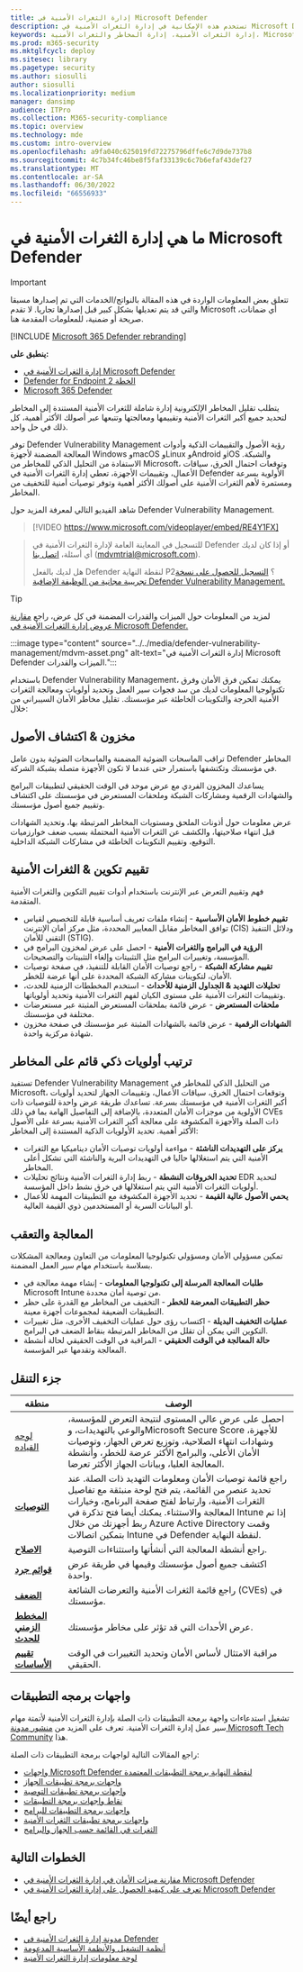 ```yaml
---
title: إدارة الثغرات الأمنية في Microsoft Defender
description: تستخدم هذه الإمكانية في إدارة الثغرات الأمنية في Microsoft Defender نهجا مستندا إلى المخاطر لتغيير اللعبة لاكتشاف الثغرات الأمنية في نقطة النهاية والتكوينات الخاطئة وتحديد أولوياتها ومعالجتها.
keywords: إدارة الثغرات الأمنية، إدارة المخاطر والثغرات الأمنية، Microsoft Defender لنقطة النهاية TVM، Microsoft Defender لنقطة النهاية-TVM، وإدارة الثغرات الأمنية، وتقييم الثغرات الأمنية، وفحص التهديدات والثغرات الأمنية، تقييم التكوين الآمن، Microsoft Defender لنقطة النهاية، إدارة الثغرات الأمنية في Microsoft Defender، نقاط الضعف في نقطة النهاية، الجيل التالي
ms.prod: m365-security
ms.mktglfcycl: deploy
ms.sitesec: library
ms.pagetype: security
ms.author: siosulli
author: siosulli
ms.localizationpriority: medium
manager: dansimp
audience: ITPro
ms.collection: M365-security-compliance
ms.topic: overview
ms.technology: mde
ms.custom: intro-overview
ms.openlocfilehash: a9fa040c625019fd72275796dffe6c7d9de737b8
ms.sourcegitcommit: 4c7b34fc46be8f5faf33139c6c7b6efaf43def27
ms.translationtype: MT
ms.contentlocale: ar-SA
ms.lasthandoff: 06/30/2022
ms.locfileid: "66556933"
---
```

# <a name="what-is-microsoft-defender-vulnerability-management"></a>ما هي إدارة الثغرات الأمنية في Microsoft Defender

> [!IMPORTANT]
> تتعلق بعض المعلومات الواردة في هذه المقالة بالنواتج/الخدمات التي تم إصدارها مسبقا والتي قد يتم تعديلها بشكل كبير قبل إصدارها تجاريا. لا تقدم Microsoft أي ضمانات، صريحة أو ضمنية، للمعلومات المقدمة هنا.

[!INCLUDE [Microsoft 365 Defender rebranding](../../includes/microsoft-defender.md)]

**ينطبق على:**

- [إدارة الثغرات الأمنية في Microsoft Defender](defender-vulnerability-management-capabilities.md)
- [Defender for Endpoint الخطة 2](https://go.microsoft.com/fwlink/p/?linkid=2154037)
- [Microsoft 365 Defender](https://go.microsoft.com/fwlink/?linkid=2118804)

يتطلب تقليل المخاطر الإلكترونية إدارة شاملة للثغرات الأمنية المستندة إلى المخاطر لتحديد جميع أكبر الثغرات الأمنية وتقييمها ومعالجتها وتتبعها عبر أصولك الأكثر أهمية، كل ذلك في حل واحد.

توفر Defender Vulnerability Management رؤية الأصول والتقييمات الذكية وأدوات المعالجة المضمنة لأجهزة Windows وmacOS وLinux وAndroid وiOS والشبكة. الاستفادة من التحليل الذكي للمخاطر من Microsoft، وتوقعات احتمال الخرق، سياقات الأعمال، وتقييمات الأجهزة، تعطي إدارة الثغرات الأمنية في Defender الأولوية بسرعة ومستمرة لأهم الثغرات الأمنية على أصولك الأكثر أهمية وتوفر توصيات أمنية للتخفيف من المخاطر.

شاهد الفيديو التالي لمعرفة المزيد حول Defender Vulnerability Management.

> [!VIDEO https://www.microsoft.com/videoplayer/embed/RE4Y1FX]

> للتسجيل في المعاينة العامة لإدارة الثغرات الأمنية في Defender أو إذا كان لديك أي أسئلة، [اتصل بنا](mailto:mdvmtrial@microsoft.com) (mdvmtrial@microsoft.com).
>
> هل لديك بالفعل Defender لنقطة النهاية P2؟ [التسجيل للحصول على نسخة تجريبية مجانية من الوظيفة الإضافية Defender Vulnerability Management.](https://signup.microsoft.com/get-started/signup?products=5908ecaa-b8a7-4a04-b6c0-d44fd934b6f2)

> [!TIP]
>لمزيد من المعلومات حول الميزات والقدرات المضمنة في كل عرض، راجع [مقارنة عروض إدارة الثغرات الأمنية في Microsoft Defender.](defender-vulnerability-management-capabilities.md)

:::image type="content" source="../../media/defender-vulnerability-management/mdvm-asset.png" alt-text="إدارة الثغرات الأمنية في Microsoft Defender الميزات والقدرات.":::

باستخدام Defender Vulnerability Management، يمكنك تمكين فرق الأمان وفرق تكنولوجيا المعلومات لديك من سد فجوات سير العمل وتحديد أولويات ومعالجة الثغرات الأمنية الحرجة والتكوينات الخاطئة عبر مؤسستك. تقليل مخاطر الأمان السيبراني من خلال:

## <a name="asset-discovery--inventory"></a>مخزون & اكتشاف الأصول

تراقب الماسحات الضوئية المضمنة والماسحات الضوئية بدون عامل Defender المخاطر في مؤسستك وتكتشفها باستمرار حتى عندما لا تكون الأجهزة متصلة بشبكة الشركة.

يساعدك المخزون الفردي مع عرض موحد في الوقت الحقيقي لتطبيقات البرامج والشهادات الرقمية ومشاركات الشبكة وملحقات المستعرض في مؤسستك على اكتشاف وتقييم جميع أصول مؤسستك.

عرض معلومات حول أذونات الملحق ومستويات المخاطر المرتبطة بها، وتحديد الشهادات قبل انتهاء صلاحيتها، والكشف عن الثغرات الأمنية المحتملة بسبب ضعف خوارزميات التوقيع، وتقييم التكوينات الخاطئة في مشاركات الشبكة الداخلية.

## <a name="vulnerability--configuration-assessment"></a>تقييم تكوين & الثغرات الأمنية

فهم وتقييم التعرض عبر الإنترنت باستخدام أدوات تقييم التكوين والثغرات الأمنية المتقدمة.

- **تقييم خطوط الأمان الأساسية** - إنشاء ملفات تعريف أساسية قابلة للتخصيص لقياس توافق المخاطر مقابل المعايير المحددة، مثل مركز أمان الإنترنت (CIS) ودلائل التنفيذ التقني للأمان (STIG).
- **الرؤية في البرامج والثغرات الأمنية** - احصل على عرض لمخزون البرامج في المؤسسة، وتغييرات البرامج مثل التثبيتات وإلغاء التثبيتات والتصحيحات.
- **تقييم مشاركة الشبكة** - راجع توصيات الأمان القابلة للتنفيذ، في صفحة توصيات الأمان، لتكوينات مشاركة الشبكة المحددة على أنها عرضة للخطر.
- **تحليلات التهديد & الجداول الزمنية للأحداث** - استخدم المخططات الزمنية للحدث، وتقييمات الثغرات الأمنية على مستوى الكيان لفهم الثغرات الأمنية وتحديد أولوياتها.
- **ملحقات المستعرض** - عرض قائمة بملحقات المستعرض المثبتة عبر مستعرضات مختلفة في مؤسستك.
- **الشهادات الرقمية** - عرض قائمة بالشهادات المثبتة عبر مؤسستك في صفحة مخزون شهادة مركزية واحدة.

## <a name="risk-based-intelligent-prioritization"></a>ترتيب أولويات ذكي قائم على المخاطر

تستفيد Defender Vulnerability Management من التحليل الذكي للمخاطر في Microsoft، وتوقعات احتمال الخرق، سياقات الأعمال، وتقييمات الجهاز لتحديد أولويات أكبر الثغرات الأمنية في مؤسستك بسرعة. تساعدك طريقة عرض واحدة للتوصيات ذات الأولوية من موجزات الأمان المتعددة، بالإضافة إلى التفاصيل الهامة بما في ذلك CVEs ذات الصلة والأجهزة المكشوفة على معالجة أكبر الثغرات الأمنية بسرعة على الأصول الأكثر أهمية. تحديد الأولويات الذكية المستندة إلى المخاطر:

- **يركز على التهديدات الناشئة** - مواءمة أولويات توصيات الأمان ديناميكيا مع الثغرات الأمنية التي يتم استغلالها حاليا في التهديدات البرية والناشئة التي تشكل أعلى المخاطر.
- **تحديد الخروقات النشطة** - ربط إدارة الثغرات الأمنية ونتائج تحليلات EDR لتحديد أولويات الثغرات الأمنية التي يتم استغلالها في خرق نشط داخل المؤسسة.
- **يحمي الأصول عالية القيمة** - تحديد الأجهزة المكشوفة مع التطبيقات المهمة للأعمال أو البيانات السرية أو المستخدمين ذوي القيمة العالية.

## <a name="remediation-and-tracking"></a>المعالجة والتعقب

تمكين مسؤولي الأمان ومسؤولي تكنولوجيا المعلومات من التعاون ومعالجة المشكلات بسلاسة باستخدام مهام سير العمل المضمنة.

- **طلبات المعالجة المرسلة إلى تكنولوجيا المعلومات** - إنشاء مهمة معالجة في Microsoft Intune من توصية أمان محددة.
- **حظر التطبيقات المعرضة للخطر** - التخفيف من المخاطر مع القدرة على حظر التطبيقات الضعيفة لمجموعات أجهزة معينة.
- **عمليات التخفيف البديلة** - اكتساب رؤى حول عمليات التخفيف الأخرى، مثل تغييرات التكوين التي يمكن أن تقلل من المخاطر المرتبطة بنقاط الضعف في البرامج.
- **حالة المعالجة في الوقت الحقيقي** - المراقبة في الوقت الحقيقي لحالة أنشطة المعالجة وتقدمها عبر المؤسسة.

## <a name="navigation-pane"></a>جزء التنقل

|منطقه|الوصف|
|---|---|
|[لوحه القياده](tvm-dashboard-insights.md)|احصل على عرض عالي المستوى لنتيجة التعرض للمؤسسة، والوعي بالتهديدات، وMicrosoft Secure Score للأجهزة، وشهادات انتهاء الصلاحية، وتوزيع تعرض الجهاز، وتوصيات الأمان الأعلى، والبرامج الأكثر عرضة للخطر، وأنشطة المعالجة العليا، وبيانات الجهاز الأكثر تعرضا.|
|[**التوصيات**](tvm-security-recommendation.md)|راجع قائمة توصيات الأمان ومعلومات التهديد ذات الصلة. عند تحديد عنصر من القائمة، يتم فتح لوحة منبثقة مع تفاصيل الثغرات الأمنية، وارتباط لفتح صفحة البرنامج، وخيارات المعالجة والاستثناء. يمكنك أيضا فتح تذكرة في Intune إذا تم ربط أجهزتك من خلال Azure Active Directory وقمت بتمكين اتصالات Intune في Defender لنقطة النهاية.|
|[**الاصلاح**](tvm-remediation.md)|راجع أنشطة المعالجة التي أنشأتها واستثناءات التوصية.|
|[**قوائم جرد**](tvm-software-inventory.md)|اكتشف جميع أصول مؤسستك وقيمها في طريقة عرض واحدة.|
|[**الضعف**](tvm-weaknesses.md)|راجع قائمة الثغرات الأمنية والتعرضات الشائعة (CVEs) في مؤسستك.|
|[**المخطط الزمني للحدث**](threat-and-vuln-mgt-event-timeline.md)|عرض الأحداث التي قد تؤثر على مخاطر مؤسستك.|
|[**تقييم الأساسات**](tvm-security-baselines.md)|مراقبة الامتثال لأساس الأمان وتحديد التغييرات في الوقت الحقيقي.|

## <a name="apis"></a>واجهات برمجه التطبيقات

تشغيل استدعاءات واجهة برمجة التطبيقات ذات الصلة بإدارة الثغرات الأمنية لأتمتة مهام سير عمل إدارة الثغرات الأمنية. تعرف على المزيد من [منشور مدونة Microsoft Tech Community](https://techcommunity.microsoft.com/t5/microsoft-defender-atp/threat-amp-vulnerability-management-apis-are-now-generally/ba-p/1304615) هذا.

راجع المقالات التالية لواجهات برمجة التطبيقات ذات الصلة:

- [واجهات Microsoft Defender لنقطة النهاية برمجة التطبيقات المعتمدة](../defender-endpoint/exposed-apis-list.md)
- [واجهات برمجة تطبيقات الجهاز](../defender-endpoint/machine.md)
- [واجهات برمجة تطبيقات التوصية](../defender-endpoint/vulnerability.md)
- [نقاط واجهات برمجة التطبيقات](../defender-endpoint/score.md)
- [واجهات برمجة التطبيقات للبرامج](../defender-endpoint/software.md)
- [واجهات برمجة تطبيقات الثغرات الأمنية](../defender-endpoint/vulnerability.md)
- [الثغرات في القائمة حسب الجهاز والبرامج](../defender-endpoint/get-all-vulnerabilities-by-machines.md)

## <a name="next-steps"></a>الخطوات التالية

- [مقارنة ميزات الأمان في إدارة الثغرات الأمنية في Microsoft Defender](defender-vulnerability-management-capabilities.md)
- [تعرف على كيفية الحصول على إدارة الثغرات الأمنية في Microsoft Defender](get-defender-vulnerability-management.md)

## <a name="see-also"></a>راجع أيضًا

- [مدونة إدارة الثغرات الأمنية في Defender](https://go.microsoft.com/fwlink/?linkid=2195501)
- [أنظمة التشغيل والأنظمة الأساسية المدعومة](tvm-supported-os.md)
- [لوحة معلومات إدارة الثغرات الأمنية](tvm-dashboard-insights.md)

